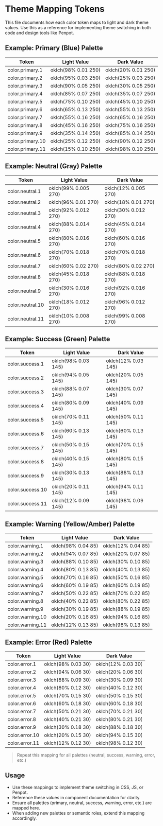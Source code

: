 # Theme Mapping Tokens

This file documents how each color token maps to light and dark theme values. Use this as a reference for implementing theme switching in both code and design tools like Penpot.

## Example: Primary (Blue) Palette
| Token               | Light Value           | Dark Value            |
|---------------------|----------------------|----------------------|
| color.primary.1     | oklch(98% 0.01 250)  | oklch(20% 0.01 250)  |
| color.primary.2     | oklch(95% 0.03 250)  | oklch(25% 0.03 250)  |
| color.primary.3     | oklch(90% 0.05 250)  | oklch(30% 0.05 250)  |
| color.primary.4     | oklch(85% 0.07 250)  | oklch(35% 0.07 250)  |
| color.primary.5     | oklch(75% 0.10 250)  | oklch(45% 0.10 250)  |
| color.primary.6     | oklch(65% 0.13 250)  | oklch(55% 0.13 250)  |
| color.primary.7     | oklch(55% 0.16 250)  | oklch(65% 0.16 250)  |
| color.primary.8     | oklch(45% 0.16 250)  | oklch(75% 0.16 250)  |
| color.primary.9     | oklch(35% 0.14 250)  | oklch(85% 0.14 250)  |
| color.primary.10    | oklch(25% 0.12 250)  | oklch(90% 0.12 250)  |
| color.primary.11    | oklch(15% 0.10 250)  | oklch(98% 0.10 250)  |

## Example: Neutral (Gray) Palette
| Token               | Light Value           | Dark Value            |
|---------------------|----------------------|----------------------|
| color.neutral.1     | oklch(99% 0.005 270) | oklch(12% 0.005 270) |
| color.neutral.2     | oklch(96% 0.01 270)  | oklch(18% 0.01 270)  |
| color.neutral.3     | oklch(92% 0.012 270) | oklch(30% 0.012 270) |
| color.neutral.4     | oklch(88% 0.014 270) | oklch(45% 0.014 270) |
| color.neutral.5     | oklch(80% 0.016 270) | oklch(60% 0.016 270) |
| color.neutral.6     | oklch(70% 0.018 270) | oklch(70% 0.018 270) |
| color.neutral.7     | oklch(60% 0.02 270)  | oklch(80% 0.02 270)  |
| color.neutral.8     | oklch(45% 0.018 270) | oklch(88% 0.018 270) |
| color.neutral.9     | oklch(30% 0.016 270) | oklch(92% 0.016 270) |
| color.neutral.10    | oklch(18% 0.012 270) | oklch(96% 0.012 270) |
| color.neutral.11    | oklch(10% 0.008 270) | oklch(99% 0.008 270) |

## Example: Success (Green) Palette
| Token               | Light Value           | Dark Value            |
|---------------------|----------------------|----------------------|
| color.success.1     | oklch(98% 0.03 145)  | oklch(12% 0.03 145)  |
| color.success.2     | oklch(94% 0.05 145)  | oklch(20% 0.05 145)  |
| color.success.3     | oklch(88% 0.07 145)  | oklch(30% 0.07 145)  |
| color.success.4     | oklch(80% 0.09 145)  | oklch(40% 0.09 145)  |
| color.success.5     | oklch(70% 0.11 145)  | oklch(50% 0.11 145)  |
| color.success.6     | oklch(60% 0.13 145)  | oklch(60% 0.13 145)  |
| color.success.7     | oklch(50% 0.15 145)  | oklch(70% 0.15 145)  |
| color.success.8     | oklch(40% 0.15 145)  | oklch(80% 0.15 145)  |
| color.success.9     | oklch(30% 0.13 145)  | oklch(88% 0.13 145)  |
| color.success.10    | oklch(20% 0.11 145)  | oklch(94% 0.11 145)  |
| color.success.11    | oklch(12% 0.09 145)  | oklch(98% 0.09 145)  |

## Example: Warning (Yellow/Amber) Palette
| Token               | Light Value           | Dark Value            |
|---------------------|----------------------|----------------------|
| color.warning.1     | oklch(98% 0.04 85)   | oklch(12% 0.04 85)   |
| color.warning.2     | oklch(94% 0.07 85)   | oklch(20% 0.07 85)   |
| color.warning.3     | oklch(88% 0.10 85)   | oklch(30% 0.10 85)   |
| color.warning.4     | oklch(80% 0.13 85)   | oklch(40% 0.13 85)   |
| color.warning.5     | oklch(70% 0.16 85)   | oklch(50% 0.16 85)   |
| color.warning.6     | oklch(60% 0.19 85)   | oklch(60% 0.19 85)   |
| color.warning.7     | oklch(50% 0.22 85)   | oklch(70% 0.22 85)   |
| color.warning.8     | oklch(40% 0.22 85)   | oklch(80% 0.22 85)   |
| color.warning.9     | oklch(30% 0.19 85)   | oklch(88% 0.19 85)   |
| color.warning.10    | oklch(20% 0.16 85)   | oklch(94% 0.16 85)   |
| color.warning.11    | oklch(12% 0.13 85)   | oklch(98% 0.13 85)   |

## Example: Error (Red) Palette
| Token               | Light Value           | Dark Value            |
|---------------------|----------------------|----------------------|
| color.error.1       | oklch(98% 0.03 30)   | oklch(12% 0.03 30)   |
| color.error.2       | oklch(94% 0.06 30)   | oklch(20% 0.06 30)   |
| color.error.3       | oklch(88% 0.09 30)   | oklch(30% 0.09 30)   |
| color.error.4       | oklch(80% 0.12 30)   | oklch(40% 0.12 30)   |
| color.error.5       | oklch(70% 0.15 30)   | oklch(50% 0.15 30)   |
| color.error.6       | oklch(60% 0.18 30)   | oklch(60% 0.18 30)   |
| color.error.7       | oklch(50% 0.21 30)   | oklch(70% 0.21 30)   |
| color.error.8       | oklch(40% 0.21 30)   | oklch(80% 0.21 30)   |
| color.error.9       | oklch(30% 0.18 30)   | oklch(88% 0.18 30)   |
| color.error.10      | oklch(20% 0.15 30)   | oklch(94% 0.15 30)   |
| color.error.11      | oklch(12% 0.12 30)   | oklch(98% 0.12 30)   |

> Repeat this mapping for all palettes (neutral, success, warning, error, etc.)

## Usage
- Use these mappings to implement theme switching in CSS, JS, or Penpot.
- Reference these values in component documentation for clarity.
- Ensure all palettes (primary, neutral, success, warning, error, etc.) are mapped here.
- When adding new palettes or semantic roles, extend this mapping accordingly.
